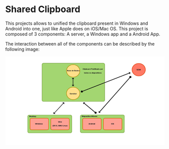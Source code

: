 # Shared Clipboard

This projects allows to unified the clipboard present in Windows and Android into one, just like Apple does on iOS/Mac OS.
This project is composed of 3 components: A server, a Windows app and a Android App.

The interaction between all of the components can be described by the following image: 


![alt text](https://github.com/Andr3Carvalh0/sharedClipboard/blob/master/Others/diagram.png)